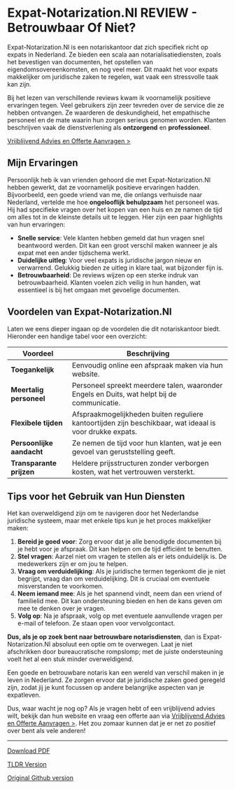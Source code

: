 # Expat-Notarization.Nl REVIEW - Betrouwbaar Of Niet?

Expat-Notarization.Nl is een notariskantoor dat zich specifiek richt op expats in Nederland. Ze bieden een scala aan notarialisatiediensten, zoals het bevestigen van documenten, het opstellen van eigendomsovereenkomsten, en nog veel meer. Dit maakt het voor expats makkelijker om juridische zaken te regelen, wat vaak een stressvolle taak kan zijn.

Bij het lezen van verschillende reviews kwam ik voornamelijk positieve ervaringen tegen. Veel gebruikers zijn zeer tevreden over de service die ze hebben ontvangen. Ze waarderen de deskundigheid, het empathische personeel en de mate waarin hun zorgen serieus genomen worden. Klanten beschrijven vaak de dienstverlening als **ontzorgend** en **professioneel**. 

[Vrijblijvend Advies en Offerte Aanvragen >](https://notarissen-online.nl)

## Mijn Ervaringen

Persoonlijk heb ik van vrienden gehoord die met Expat-Notarization.Nl hebben gewerkt, dat ze voornamelijk positieve ervaringen hadden. Bijvoorbeeld, een goede vriend van me, die onlangs verhuisde naar Nederland, vertelde me hoe **ongelooflijk behulpzaam** het personeel was. Hij had specifieke vragen over het kopen van een huis en ze namen de tijd om alles tot in de kleinste details uit te leggen. Hier zijn een paar highlights van hun ervaringen:

- **Snelle service**: Vele klanten hebben gemeld dat hun vragen snel beantwoord werden. Dit kan een groot verschil maken wanneer je als expat met een ander tijdschema werkt.
- **Duidelijke uitleg**: Voor veel expats is juridische jargon nieuw en verwarrend. Gelukkig bieden ze uitleg in klare taal, wat bijzonder fijn is.
- **Betrouwbaarheid**: De reviews wijzen op een sterke indruk van betrouwbaarheid. Klanten voelen zich veilig in hun handen, wat essentieel is bij het omgaan met gevoelige documenten.

## Voordelen van Expat-Notarization.Nl

Laten we eens dieper ingaan op de voordelen die dit notariskantoor biedt. Hieronder een handige tabel voor een overzicht:

| Voordeel                 | Beschrijving                            |
|-------------------------|----------------------------------------|
| **Toegankelijk**             | Eenvoudig online een afspraak maken via hun website. |
| **Meertalig personeel**       | Personeel spreekt meerdere talen, waaronder Engels en Duits, wat helpt bij de communicatie. |
| **Flexibele tijden**         | Afspraakmogelijkheden buiten reguliere kantoortijden zijn beschikbaar, wat ideaal is voor drukke expats. |
| **Persoonlijke aandacht**       | Ze nemen de tijd voor hun klanten, wat je een gevoel van geruststelling geeft. |
| **Transparante prijzen**       | Heldere prijsstructuren zonder verborgen kosten, wat het vertrouwen versterkt. |

## Tips voor het Gebruik van Hun Diensten

Het kan overweldigend zijn om te navigeren door het Nederlandse juridische systeem, maar met enkele tips kun je het proces makkelijker maken:

1. **Bereid je goed voor**: Zorg ervoor dat je alle benodigde documenten bij je hebt voor je afspraak. Dit kan helpen om de tijd efficiënt te benutten.
2. **Stel vragen**: Aarzel niet om vragen te stellen als er iets onduidelijk is. De medewerkers zijn er om jou te helpen.
3. **Vraag om verduidelijking**: Als je juridische termen tegenkomt die je niet begrijpt, vraag dan om verduidelijking. Dit is cruciaal om eventuele misverstanden te voorkomen.
4. **Neem iemand mee**: Als je het spannend vindt, neem dan een vriend of familielid mee. Dit kan ondersteuning bieden en hen de kans geven om mee te denken over je vragen.
5. **Volg op**: Na je afspraak, volg op met eventuele aanvullende vragen per e-mail of telefoon. Ze staan open voor vervolgcontact.

**Dus, als je op zoek bent naar betrouwbare notarisdiensten**, dan is Expat-Notarization.Nl absoluut een optie om te overwegen. Laat je niet afschrikken door bureaucratische rompslomp; met de juiste ondersteuning voelt het al een stuk minder overweldigend.

Een goede en betrouwbare notaris kan een wereld van verschil maken in je leven in Nederland. Ze zorgen ervoor dat je juridische zaken goed geregeld zijn, zodat jij je kunt focussen op andere belangrijke aspecten van je expatleven.

Dus, waar wacht je nog op? Als je vragen hebt of een vrijblijvend advies wilt, bekijk dan hun website en vraag een offerte aan via [Vrijblijvend Advies en Offerte Aanvragen >](https://notarissen-online.nl). Het zou zomaar kunnen dat je er net zo positief over bent als vele anderen!

---
[Download PDF](https://github.com/readthisnow/expat-notarizationnl-review-betrouwbaar-of-niet/blob/main/expat-notarizationnl-review-betrouwbaar-of-niet.pdf)

[TLDR Version](https://gist.github.com/readthisnow/b1c95009d063dc6717c0863b0aeb9e33)

[Original Github version](https://github.com/readthisnow/expat-notarizationnl-review-betrouwbaar-of-niet#readme)
